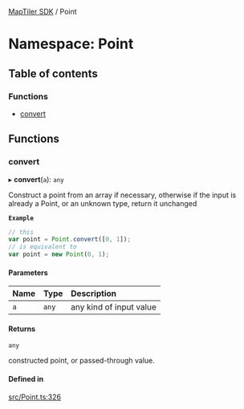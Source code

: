 [MapTiler SDK](../README.md) / Point

# Namespace: Point

## Table of contents

### Functions

- [convert](Point.md#convert)

## Functions

### convert

▸ **convert**(`a`): `any`

Construct a point from an array if necessary, otherwise if the input
is already a Point, or an unknown type, return it unchanged

**`Example`**

```ts
// this
var point = Point.convert([0, 1]);
// is equivalent to
var point = new Point(0, 1);
```

#### Parameters

| Name | Type | Description |
| :------ | :------ | :------ |
| `a` | `any` | any kind of input value |

#### Returns

`any`

constructed point, or passed-through value.

#### Defined in

[src/Point.ts:326](https://github.com/maptiler/maptiler-sdk-js/blob/9c8ff49/src/Point.ts#L326)
